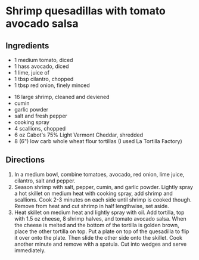 Shrimp quesadillas with tomato avocado salsa
============================================

Ingredients
-----------

- 1 medium tomato, diced
- 1 hass avocado, diced
- 1 lime, juice of
- 1 tbsp cilantro, chopped
- 1 tbsp red onion, finely minced

<!-- -->

- 16 large shrimp, cleaned and deviened
- cumin
- garlic powder
- salt and fresh pepper
- cooking spray
- 4 scallions, chopped
- 6 oz Cabot's 75% Light Vermont Cheddar, shredded
- 8 (6") low carb whole wheat flour tortillas (I used La Tortilla Factory)

Directions
----------

1. In a medium bowl, combine tomatoes, avocado, red onion, lime juice, cilantro, salt and pepper.
2. Season shrimp with salt, pepper, cumin, and garlic powder. Lightly spray a hot skillet on medium heat with cooking spray, add shrimp and scallions. Cook 2-3 minutes on each side until shrimp is cooked though. Remove from heat and cut shrimp in half lengthwise, set aside.
3. Heat skillet on medium heat and lightly spray with oil. Add tortilla, top with 1.5 oz cheese, 8 shrimp halves, and tomato avocado salsa. When the cheese is melted and the bottom of the tortilla is golden brown, place the other tortilla on top. Put a plate on top of the quesadilla to flip it over onto the plate. Then slide the other side onto the skillet. Cook another minute and remove with a spatula. Cut into wedges and serve immediately.
